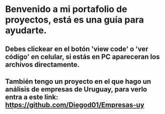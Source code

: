# Benvenido a mi portafolio de proyectos, está es una guía para ayudarte.
## Debes clickear en el botón 'view code' o 'ver código' en celular, si estás en PC apareceran los archivos directamente.



## También tengo un proyecto en el que hago un análisis de empresas de Uruguay, para verlo entra a este link: https://github.com/Diegod01/Empresas-uy
